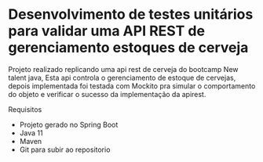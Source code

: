 # Desenvolvimento de testes unitários para validar uma API REST de gerenciamento estoques de cerveja



Projeto realizado replicando uma api rest de cerveja do bootcamp New talent java, Esta api controla o gerenciamento de estoque de cervejas, depois implementada foi testada com  Mockito pra simular o comportamento do objeto e verificar o sucesso da implementação da apirest.



Requisitos

- Projeto gerado no Spring Boot
- Java 11
- Maven
- Git para subir ao repositorio

